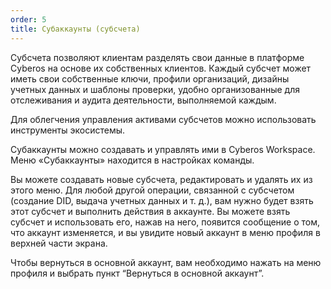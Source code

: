 ```yaml
---
order: 5
title: Субаккаунты (субсчета)
---
```


Субсчета позволяют клиентам разделять свои данные в платформе Cyberos на основе их собственных клиентов. Каждый субсчет может иметь свои собственные ключи, профили организаций, дизайны учетных данных и шаблоны проверки, удобно организованные для отслеживания и аудита деятельности, выполняемой каждым.

Для облегчения управления активами субсчетов можно использовать инструменты экосистемы.

Субаккаунты можно создавать и управлять ими в Cyberos Workspace. Меню «Субаккаунты» находится в настройках команды.

Вы можете создавать новые субcчета, редактировать и удалять их из этого меню. Для любой другой операции, связанной с субсчетом (создание DID, выдача учетных данных и т. д.), вам нужно будет взять этот субсчет и выполнить действия в аккаунте. Вы можете взять субсчет и использовать его, нажав на него, появится сообщение о том, что аккаунт изменяется, и вы увидите новый аккаунт в меню профиля в верхней части экрана.

Чтобы вернуться в основной аккаунт, вам необходимо нажать на меню профиля и выбрать пункт “Вернуться в основной аккаунт”.